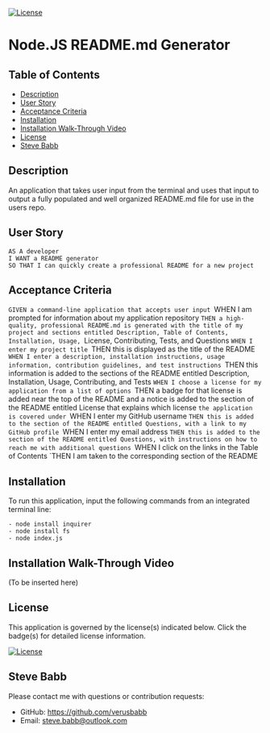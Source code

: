 [![License](https://img.shields.io/badge/License-Apache%202.0-blue.svg)](https://opensource.org/licenses/Apache-2.0)
    
# Node.JS README.md Generator

## Table of Contents
- [Description](#Description)
- [User Story](#User-Story)
- [Acceptance Criteria](#Acceptance-Criteria)
- [Installation](#Installation)
- [Installation Walk-Through Video](#Installation-Walk-Through-Video)
- [License](#License)
- [Steve Babb](#Steve-Babb)

## Description

An application that takes user input from the terminal and uses that input to output a fully populated and well organized README.md file for use in the users repo.  

## User Story
```
AS A developer
I WANT a README generator
SO THAT I can quickly create a professional README for a new project
```

## Acceptance Criteria


`GIVEN a command-line application that accepts user input
`WHEN I am prompted for information about my application repository
`THEN a high-quality, professional README.md is generated with the title of my project and sections entitled Description, Table of Contents, Installation, Usage, `License, Contributing, Tests, and Questions
`WHEN I enter my project title
`THEN this is displayed as the title of the README
`WHEN I enter a description, installation instructions, usage information, contribution guidelines, and test instructions
`THEN this information is added to the sections of the README entitled Description, Installation, Usage, Contributing, and Tests
`WHEN I choose a license for my application from a list of options
`THEN a badge for that license is added near the top of the README and a notice is added to the section of the README entitled License that explains which license `the application is covered under
`WHEN I enter my GitHub username
`THEN this is added to the section of the README entitled Questions, with a link to my GitHub profile
`WHEN I enter my email address
`THEN this is added to the section of the README entitled Questions, with instructions on how to reach me with additional questions
`WHEN I click on the links in the Table of Contents
`THEN I am taken to the corresponding section of the README

## Installation

To run this application, input the following commands from an integrated terminal line:
```
- node install inquirer
- node install fs
- node index.js
```

## Installation Walk-Through Video

(To be inserted here)

## License

This application is governed by the license(s) indicated below.  Click the badge(s) for detailed license information.

[![License](https://img.shields.io/badge/License-Apache%202.0-blue.svg)](https://opensource.org/licenses/Apache-2.0)

## Steve Babb

Please contact me with questions or contribution requests:
- GitHub: https://github.com/verusbabb
- Email: steve.babb@outlook.com
